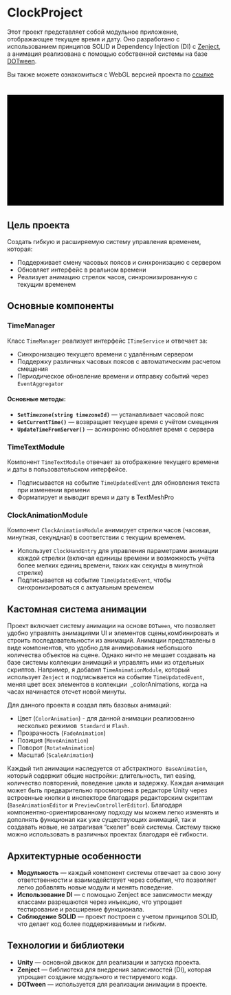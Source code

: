 # ClockProject

Этот проект представляет собой модульное приложение, отображающее текущее время и дату. Оно разработано с использованием принципов SOLID и Dependency Injection (DI) с   [Zenject](https://github.com/modesttree/Zenject), а анимация реализована с помощью собственной системы на базе [DOTween](https://assetstore.unity.com/packages/tools/animation/dotween-hotween-v2-27676).

Вы также можете ознакомиться с WebGL версией проекта по [ссылке](https://zubrrrr.github.io/Clock/) 



# 
![](ClockPreview.gif)

## Цель проекта

Создать гибкую и расширяемую систему управления временем, которая:
- Поддерживает смену часовых поясов и синхронизацию с сервером
- Обновляет интерфейс в реальном времени
- Реализует анимацию стрелок часов, синхронизированную с текущим временем

## Основные компоненты

### TimeManager
Класс `TimeManager` реализует интерфейс `ITimeService` и отвечает за:
- Синхронизацию текущего времени с удалённым сервером
- Поддержку различных часовых поясов с автоматическим расчетом смещения
- Периодическое обновление времени и отправку событий через `EventAggregator`

#### Основные методы:
- **`SetTimezone(string timezoneId)`** — устанавливает часовой пояс
- **`GetCurrentTime()`** — возвращает текущее время с учётом смещения
- **`UpdateTimeFromServer()`** — асинхронно обновляет время с сервера

### TimeTextModule
Компонент `TimeTextModule` отвечает за отображение текущего времени и даты в пользовательском интерфейсе.
- Подписывается на событие `TimeUpdatedEvent` для обновления текста при изменении времени
- Форматирует и выводит время и дату в TextMeshPro

### ClockAnimationModule
Компонент `ClockAnimationModule` анимирует стрелки часов (часовая, минутная, секундная) в соответствии с текущим временем.
- Использует `ClockHandEntry` для управления параметрами анимации каждой стрелки (включая единицы времени и возможность учёта более мелких единиц времени, таких как секунды в минутной стрелке)
- Подписывается на событие `TimeUpdatedEvent`, чтобы синхронизироваться с актуальным временем

## Кастомная система анимации

Проект включает систему анимации на основе `DOTween`, что позволяет удобно управлять анимациями UI и элементов сцены,комбинировать и строить последовательности из анимаций.
Анимации представлены в виде компонентов, что удобно для анимирования небольшого количества объектов на сцене. Однако ничто не мешает создавать на базе системы коллекции анимаций и управлять ими из отдельных скриптов. Например, я добавил `TimeAnimationModule`, который использует `Zenject` и подписывается на событие `TimeUpdatedEvent`, меняя цвет всех элементов в коллекции  _colorAnimations, когда на часах начинается отсчет новой минуты.

Для данного проекта я создал пять базовых анимаций: 
- Цвет (`ColorAnimation`) - для данной анимации реализованно несколько режимов  `Standard` и `Flash`.
- Прозрачность (`FadeAnimation`)
- Позиция (`MoveAnimation`)
- Поворот (`RotateAnimation`)
- Масштаб (`ScaleAnimation`)

Каждый тип анимации наследуется от абстрактного  `BaseAnimation`, который содержит общие настройки: длительность, тип easing, количество повторений, поведение цикла и задержку.
Каждая анимация может быть предварительно просмотрена в редакторе Unity через встроенные кнопки в инспекторе благодаря редакторским скриптам (`BaseAnimationEditor` и `PreviewControllerEditor`).
Благодаря компонентно-ориентированному подходу мы можем легко изменять и дополнять функционал как уже существующих анимаций, так и создавать новые, не затрагивая “скелет” всей системы. Систему также можно использовать в различных проектах благодаря её гибкости.

## Архитектурные особенности

- **Модульность** — каждый компонент системы отвечает за свою зону ответственности и взаимодействует через события, что позволяет легко добавлять новые модули и менять поведение.
- **Использование DI** — с помощью Zenject все зависимости между классами разрешаются через инъекцию, что упрощает тестирование и расширение функционала.
- **Соблюдение SOLID** — проект построен с учетом принципов SOLID, что делает код более поддерживаемым и гибким.

## Технологии и библиотеки

- **Unity** — основной движок для реализации и запуска проекта.
- **Zenject** — библиотека для внедрения зависимостей (DI), которая упрощает создание модульного и тестируемого кода.
- **DOTween** — используется для реализации анимации в проекте.
